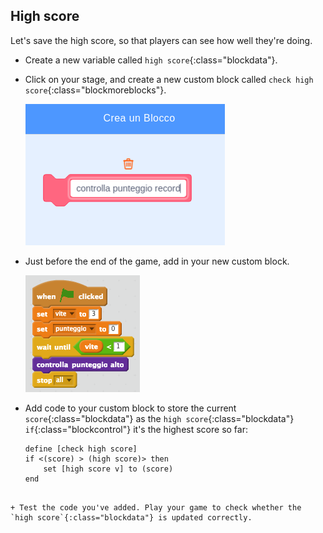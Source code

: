 ## High score

Let's save the high score, so that players can see how well they're doing.

+ Create a new variable called `high score`{:class="blockdata"}.

+ Click on your stage, and create a new custom block called `check high score`{:class="blockmoreblocks"}.
    
    ![screenshot](images/dots-custom-1.png)

+ Just before the end of the game, add in your new custom block.
    
    ![screenshot](images/dots-custom-2.png)

+ Add code to your custom block to store the current `score`{:class="blockdata"} as the `high score`{:class="blockdata"} `if`{:class="blockcontrol"} it's the highest score so far:
    
    ```blocks
    define [check high score]
    if <(score) > (high score)> then
        set [high score v] to (score)
    end
```

+ Test the code you've added. Play your game to check whether the `high score`{:class="blockdata"} is updated correctly.